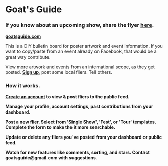   <h1>Goat's Guide</h1>
      <section>
        <h3>If you know about an upcoming show, share the flyer <a href="https://goatsguide.com" target="_blank">here</a>.</h3>
        <p><b>
          <a href="https://goatsguide.com" target="_blank">goatsguide.com</a>
        </b></p>
        <p>
          This is a DIY bulletin board for poster artwork and event information.
          If you want to copy/paste from an event already on Facebook,
          that would be a great way contribute.
        </p>
        <p>
          View more artwork and events from an international scope, as they get posted.
          <b><a href="https://goats-forum.now.sh/public/signup" target="_blank">Sign up</a></b>, post some local fliers. Tell others.
        </p>
      </section>
      <section>
        <h3>How it works.</h3>
          <!-- <p>[<em>placeholder for Home community feed screenshot</em>]</p> -->
          <p>
            <b><a href="https://goats-forum.now.sh/public/signup" target="_blank">Create an account</a> to view & post fliers to the public feed.</b>
          </p>
         <!-- <p>[<em>placeholder for Dashboard screenshot</em>]</p> -->
          <p>
            <b>Manage your profile, account settings, past contributions from your dashboard.</b>
          </p>
          <!-- <p>[<em>placeholder for Add Flyer screenshot</em>]</p> -->
          <p>
            <b>Post a new flier. Select from 'Single Show', 'Fest', or 'Tour' templates. Complete the form to make the it more searchable.</b>
          </p>
          <!-- <p>[<em>placeholder for delete flyer shot</em>]</p> -->
          <p>
               <b>Update or delete any fliers you've posted from your dashboard or public feed.</b>
          </p>
          <!-- <p>[<em>placeholder for delete flyer shot</em>]</p> -->
          <p>
             <b>Watch for new features like comments, sorting, and stars.
              Contact <a mail-to='goatsguide@gmail.com'>goatsguide@gmail.com</a> with suggestions.
          </b>
          </p>
      </section>
